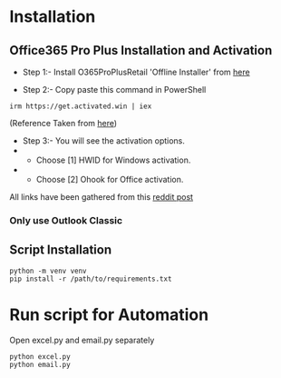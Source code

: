# Installation
## Office365 Pro Plus Installation and Activation

- Step 1:- Install O365ProPlusRetail 'Offline Installer' from [here](https://gravesoft.dev/office_c2r_links)

- Step 2:- Copy paste this command in PowerShell
```
irm https://get.activated.win | iex
```
(Reference Taken from [here](https://massgrave.dev/#method_1_-_powershell))

- Step 3:- You will see the activation options.
- - Choose [1] HWID for Windows activation.
- - Choose [2] Ohook for Office activation.

All links have been gathered from this [reddit post](https://www.reddit.com/r/Piracy/comments/1814gmp/guide_how_to_pirate_microsoft_office_properly/)

### Only use Outlook Classic
## Script Installation
```
python -m venv venv
pip install -r /path/to/requirements.txt
```

# Run script for Automation
Open excel.py and email.py separately 
```
python excel.py
python email.py
```